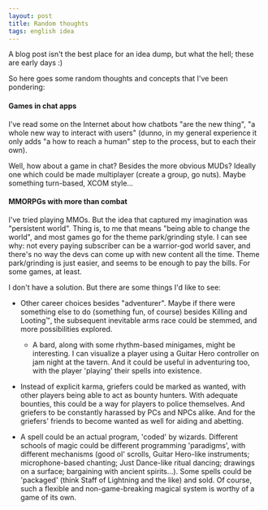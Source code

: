 ```yaml
---
layout: post
title: Random thoughts
tags: english idea
---
```


A blog post isn't the best place for an idea dump, but what the hell; these are early days :)

So here goes some random thoughts and concepts that I've been pondering:

#### Games in chat apps

I've read some on the Internet about how chatbots "are the new thing", "a whole new way to interact with users" (dunno, 
in my general experience it only adds "a how to reach a human" step to the process, but to each their own). 

Well, how about a game in chat? Besides the more obvious MUDs? Ideally one which could be made multiplayer (create a 
group, go nuts). Maybe something turn-based, XCOM style...

#### MMORPGs with more than combat

I've tried playing MMOs. But the idea that captured my imagination was "persistent world". Thing is, to me that means 
"being able to change the world", and most games go for the theme park/grinding style. I can see why: not every paying 
subscriber can be a warrior-god world saver, and there's no way the devs can come up with new content all the time. 
Theme park/grinding is just easier, and seems to be enough to pay the bills. For some games, at least.

I don't have a solution. But there are some things I'd like to see:

* Other career choices besides "adventurer". Maybe if there were something else to do (something fun, of course) besides 
Killing and Looting&trade;, the subsequent inevitable arms race could be stemmed, and more possibilities explored.
 
  * A bard, along with some rhythm-based minigames, might be interesting. I can visualize a player using a Guitar Hero 
controller on jam night at the tavern. And it could be useful in adventuring too, with the player 'playing' their 
spells into existence. 

* Instead of explicit karma, griefers could be marked as wanted, with other players being able to act as bounty hunters. 
With adequate bounties, this could be a way for players to police themselves. And griefers to be constantly harassed by 
PCs and NPCs alike. And for the griefers' friends to become wanted as well for aiding and abetting.  

* A spell could be an actual program, 'coded' by wizards. Different schools of magic could be different programming 
'paradigms', with different mechanisms (good ol' scrolls, Guitar Hero-like instruments; microphone-based chanting; 
Just Dance-like ritual dancing; drawings on a surface; bargaining with ancient spirits...). Some spells could be 
'packaged' (think Staff of Lightning and the like) and sold. Of course, such a flexible and non-game-breaking magical 
system is worthy of a game of its own.  